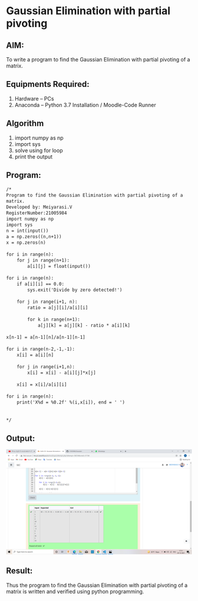# Gaussian Elimination with partial pivoting

## AIM:
To write a program to find the Gaussian Elimination with partial pivoting of a matrix.

## Equipments Required:
1. Hardware – PCs
2. Anaconda – Python 3.7 Installation / Moodle-Code Runner

## Algorithm
1. import numpy as np
2. import sys
3. solve using for loop
4. print the output

## Program:
```
/*
Program to find the Gaussian Elimination with partial pivoting of a matrix.
Developed by: Meiyarasi.V
RegisterNumber:21005984
import numpy as np
import sys
n = int(input())
a = np.zeros((n,n+1))
x = np.zeros(n)

for i in range(n):
    for j in range(n+1):
        a[i][j] = float(input())
        
for i in range(n):
    if a[i][i] == 0.0:
        sys.exit('Divide by zero detected!')
        
    for j in range(i+1, n):
        ratio = a[j][i]/a[i][i]
        
        for k in range(n+1):
            a[j][k] = a[j][k] - ratio * a[i][k]
            
x[n-1] = a[n-1][n]/a[n-1][n-1]
        
for i in range(n-2,-1,-1):
    x[i] = a[i][n]
    
    for j in range(i+1,n):
        x[i] = x[i] - a[i][j]*x[j]
        
    x[i] = x[i]/a[i][i]
    
for i in range(n):
    print('X%d = %0.2f' %(i,x[i]), end = ' ')
        

*/
```

## Output:
![output](.//G1.png)



## Result:
Thus the program to find the Gaussian Elimination with partial pivoting of a matrix is written and verified using python programming.

